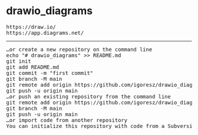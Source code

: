 # drawio_diagrams
<pre>
https://draw.io/
https://app.diagrams.net/
</pre>

<hr>
<pre>
…or create a new repository on the command line
echo "# drawio_diagrams" >> README.md
git init
git add README.md
git commit -m "first commit"
git branch -M main
git remote add origin https://github.com/igoresz/drawio_diagrams.git
git push -u origin main
…or push an existing repository from the command line
git remote add origin https://github.com/igoresz/drawio_diagrams.git
git branch -M main
git push -u origin main
…or import code from another repository
You can initialize this repository with code from a Subversion, Mercurial, or TFS project.
</pre>
